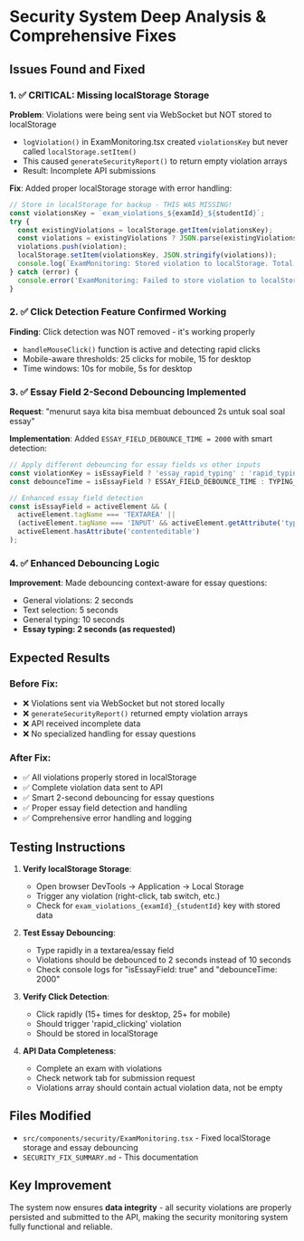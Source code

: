 # Security System Deep Analysis & Comprehensive Fixes

## Issues Found and Fixed

### 1. ✅ **CRITICAL: Missing localStorage Storage**
**Problem**: Violations were being sent via WebSocket but NOT stored to localStorage
- `logViolation()` in ExamMonitoring.tsx created `violationsKey` but never called `localStorage.setItem()`
- This caused `generateSecurityReport()` to return empty violation arrays
- Result: Incomplete API submissions

**Fix**: Added proper localStorage storage with error handling:
```typescript
// Store in localStorage for backup - THIS WAS MISSING!
const violationsKey = `exam_violations_${examId}_${studentId}`;
try {
  const existingViolations = localStorage.getItem(violationsKey);
  const violations = existingViolations ? JSON.parse(existingViolations) : [];
  violations.push(violation);
  localStorage.setItem(violationsKey, JSON.stringify(violations));
  console.log(`ExamMonitoring: Stored violation to localStorage. Total violations: ${violations.length}`);
} catch (error) {
  console.error('ExamMonitoring: Failed to store violation to localStorage:', error);
}
```

### 2. ✅ **Click Detection Feature Confirmed Working**
**Finding**: Click detection was NOT removed - it's working properly
- `handleMouseClick()` function is active and detecting rapid clicks
- Mobile-aware thresholds: 25 clicks for mobile, 15 for desktop
- Time windows: 10s for mobile, 5s for desktop

### 3. ✅ **Essay Field 2-Second Debouncing Implemented**
**Request**: "menurut saya kita bisa membuat debounced 2s untuk soal soal essay"

**Implementation**: Added `ESSAY_FIELD_DEBOUNCE_TIME = 2000` with smart detection:
```typescript
// Apply different debouncing for essay fields vs other inputs
const violationKey = isEssayField ? 'essay_rapid_typing' : 'rapid_typing';
const debounceTime = isEssayField ? ESSAY_FIELD_DEBOUNCE_TIME : TYPING_DEBOUNCE_TIME;

// Enhanced essay field detection
const isEssayField = activeElement && (
  activeElement.tagName === 'TEXTAREA' ||
  (activeElement.tagName === 'INPUT' && activeElement.getAttribute('type') === 'text') ||
  activeElement.hasAttribute('contenteditable')
);
```

### 4. ✅ **Enhanced Debouncing Logic**
**Improvement**: Made debouncing context-aware for essay questions:
- General violations: 2 seconds
- Text selection: 5 seconds  
- General typing: 10 seconds
- **Essay typing: 2 seconds (as requested)**

## Expected Results

### Before Fix:
- ❌ Violations sent via WebSocket but not stored locally
- ❌ `generateSecurityReport()` returned empty violation arrays
- ❌ API received incomplete data
- ❌ No specialized handling for essay questions

### After Fix:
- ✅ All violations properly stored in localStorage
- ✅ Complete violation data sent to API
- ✅ Smart 2-second debouncing for essay questions
- ✅ Proper essay field detection and handling
- ✅ Comprehensive error handling and logging

## Testing Instructions

1. **Verify localStorage Storage**: 
   - Open browser DevTools → Application → Local Storage
   - Trigger any violation (right-click, tab switch, etc.)
   - Check for `exam_violations_{examId}_{studentId}` key with stored data

2. **Test Essay Debouncing**:
   - Type rapidly in a textarea/essay field
   - Violations should be debounced to 2 seconds instead of 10 seconds
   - Check console logs for "isEssayField: true" and "debounceTime: 2000"

3. **Verify Click Detection**:
   - Click rapidly (15+ times for desktop, 25+ for mobile)
   - Should trigger 'rapid_clicking' violation
   - Should be stored in localStorage

4. **API Data Completeness**:
   - Complete an exam with violations
   - Check network tab for submission request
   - Violations array should contain actual violation data, not be empty

## Files Modified
- `src/components/security/ExamMonitoring.tsx` - Fixed localStorage storage and essay debouncing
- `SECURITY_FIX_SUMMARY.md` - This documentation

## Key Improvement
The system now ensures **data integrity** - all security violations are properly persisted and submitted to the API, making the security monitoring system fully functional and reliable.
